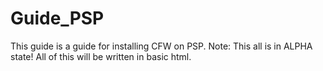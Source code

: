 # Guide_PSP
This guide is a guide for installing CFW on PSP. Note: This all is in ALPHA state! All of this will be written in basic html.
